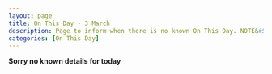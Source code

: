 ```yaml
---
layout: page
title: On This Day - 3 March
description: Page to inform when there is no known On This Day. NOTE&#58; There may still be comments.
categories: [On This Day]
---
```


**Sorry no known details for today**

